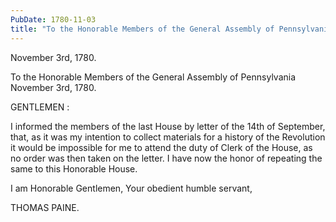 ```yaml
---
PubDate: 1780-11-03
title: "To the Honorable Members of the General Assembly of Pennsylvania  November 3rd, 1780."
---
```


   November 3rd, 1780.

   To the Honorable Members of the General Assembly of Pennsylvania  November
   3rd, 1780.

   GENTLEMEN :

   I informed the members of the last House by letter of the 14th of
   September, that, as it was my intention to collect materials for a history
   of the Revolution it would be impossible for me to attend the duty of
   Clerk of the House, as no order was then taken on the letter. I have now
   the honor of repeating the same to this Honorable House.

   I am Honorable Gentlemen, Your obedient humble servant,

   THOMAS PAINE.
